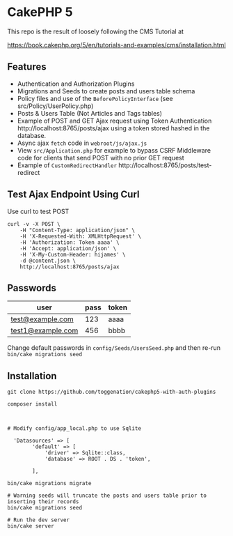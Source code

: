 # CakePHP 5 

This repo is the result of loosely following the CMS Tutorial at

https://book.cakephp.org/5/en/tutorials-and-examples/cms/installation.html 

## Features
- Authentication and Authorization Plugins
- Migrations and Seeds to create posts and users table schema
- Policy files and use of the `BeforePolicyInterface` (see src/Policy/UserPolicy.php)
- Posts & Users Table (Not Articles and Tags tables)
- Example of POST and GET Ajax request using Token Authentication http://localhost:8765/posts/ajax using a token stored hashed in the database. 
- Async ajax `fetch` code in `webroot/js/ajax.js`
- View `src/Application.php` for example to bypass CSRF Middleware code for clients that send POST with no prior GET request
- Example of `CustomRedirectHandler` http://localhost:8765/posts/test-redirect

## Test Ajax Endpoint Using Curl
Use curl to test POST

```
curl -v -X POST \
    -H "Content-Type: application/json" \
    -H 'X-Requested-With: XMLHttpRequest' \
    -H 'Authorization: Token aaaa' \
    -H 'Accept: application/json' \
    -H 'X-My-Custom-Header: hijames' \
    -d @content.json \
    http://localhost:8765/posts/ajax
```

## Passwords

user | pass | token
------ | ---------- | -----
test@example.com | 123 | aaaa
test1@example.com | 456 | bbbb

Change default passwords in `config/Seeds/UsersSeed.php` and then re-run `bin/cake migrations seed`


## Installation 
```
git clone https://github.com/toggenation/cakephp5-with-auth-plugins

composer install



```

```
# Modify config/app_local.php to use Sqlite

  'Datasources' => [
        'default' => [
            'driver' => Sqlite::class,
            'database' => ROOT . DS . 'token',

        ],

```


```
bin/cake migrations migrate

# Warning seeds will truncate the posts and users table prior to inserting their records
bin/cake migrations seed

# Run the dev server
bin/cake server
```

